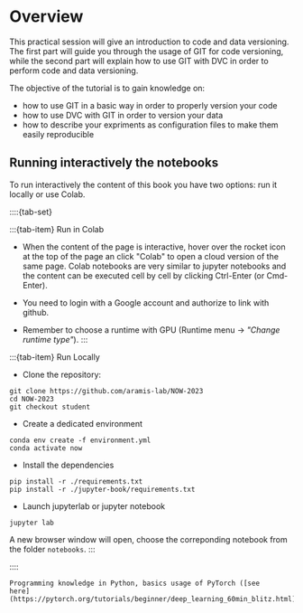 # Overview

This practical session will give an introduction to code and data versioning.
The first part will guide you through the usage of GIT for code versioning,
while the second part will explain how to use GIT with DVC in order to perform
code and data versioning.

The objective of the tutorial is to gain knowledge on: 

- how to use GIT in a basic way in order to properly version your code
- how to use DVC with GIT in order to version your data
- how to describe your expriments as configuration files to make them easily reproducible

## Running interactively the notebooks

To run interactively the content of this book you have two options: run it locally or use Colab.

::::{tab-set}

:::{tab-item} Run in Colab
* When the content of the page is interactive, hover over the rocket icon 
  <i class="fa fa-rocket" aria-hidden="true"></i>
  at the top of the page an click "Colab" to open a cloud version of the same page.
  Colab notebooks are very similar to jupyter notebooks and the content
  can be executed cell by cell by clicking Ctrl-Enter (or Cmd-Enter).

* You need to login with a Google account and authorize to link with github.

* Remember to choose a runtime with GPU (Runtime menu -> *"Change runtime
  type"*). 
:::

:::{tab-item} Run Locally
* Clone the repository:
```
git clone https://github.com/aramis-lab/NOW-2023
cd NOW-2023
git checkout student
```

* Create a dedicated environment
```
conda env create -f environment.yml
conda activate now
```

* Install the dependencies
```
pip install -r ./requirements.txt
pip install -r ./jupyter-book/requirements.txt
```

* Launch jupyterlab or jupyter notebook
```
jupyter lab
```
A new browser window will open, choose the correponding notebook from the folder `notebooks`.
:::

::::


```{admonition} Prerequisite
Programming knowledge in Python, basics usage of PyTorch ([see
here](https://pytorch.org/tutorials/beginner/deep_learning_60min_blitz.html)).
```

```{tableofcontents}
```
